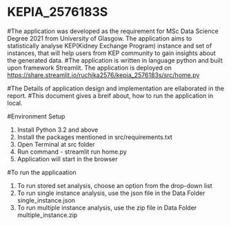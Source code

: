 # KEPIA_2576183S

#The application was developed as the requirement for MSc Data Science Degree 2021 from University of Glasgow. The application aims to statistically analyse KEP(Kidney Exchange Program) instance and set of instances, that will help users from KEP community to gain insights about the generated data.
#The application is written in language python and built upon framework Streamlit. The application is deployed on https://share.streamlit.io/ruchika2576/kepia_2576183s/src/home.py

#The Details of application design and implementation are ellaborated in the report.
#This document gives a breif about, how to run the application in local.

#Environment Setup 
1. Install Python 3.2 and above 
2. Install the packages mentioned in src/requirements.txt 
3. Open Terminal at src folder
4. Run command - streamlit run home.py
5. Application will start in the browser

#To run the applicaation
1. To run stored set analysis, choose an option from the drop-down list
2. To run single instance analysis, use the json file in the Data Folder single_instance.json
3. To run multiple instance analysis, use the zip file in Data Folder multiple_instance.zip

